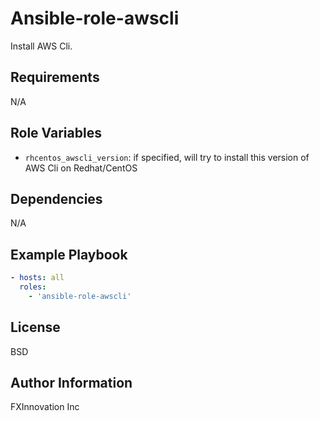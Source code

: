 Ansible-role-awscli
===================

Install AWS Cli.

Requirements
------------

N/A

Role Variables
--------------

* `rhcentos_awscli_version`: if specified, will try to install this version of AWS Cli on Redhat/CentOS

Dependencies
------------

N/A

Example Playbook
----------------

```yaml
- hosts: all
  roles:
    - 'ansible-role-awscli'
```

License
-------

BSD

Author Information
------------------

FXInnovation Inc
